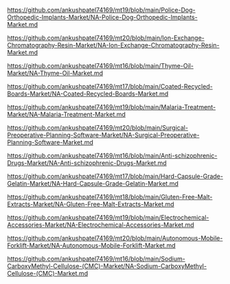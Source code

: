 <p><a href="https://github.com/ankushpatel74169/mt19/blob/main/Police-Dog-Orthopedic-Implants-Market/NA-Police-Dog-Orthopedic-Implants-Market.md">https://github.com/ankushpatel74169/mt19/blob/main/Police-Dog-Orthopedic-Implants-Market/NA-Police-Dog-Orthopedic-Implants-Market.md</a></p><p><a href="https://github.com/ankushpatel74169/mt20/blob/main/Ion-Exchange-Chromatography-Resin-Market/NA-Ion-Exchange-Chromatography-Resin-Market.md">https://github.com/ankushpatel74169/mt20/blob/main/Ion-Exchange-Chromatography-Resin-Market/NA-Ion-Exchange-Chromatography-Resin-Market.md</a></p><p><a href="https://github.com/ankushpatel74169/mt16/blob/main/Thyme-Oil-Market/NA-Thyme-Oil-Market.md">https://github.com/ankushpatel74169/mt16/blob/main/Thyme-Oil-Market/NA-Thyme-Oil-Market.md</a></p><p><a href="https://github.com/ankushpatel74169/mt17/blob/main/Coated-Recycled-Boards-Market/NA-Coated-Recycled-Boards-Market.md">https://github.com/ankushpatel74169/mt17/blob/main/Coated-Recycled-Boards-Market/NA-Coated-Recycled-Boards-Market.md</a></p><p><a href="https://github.com/ankushpatel74169/mt19/blob/main/Malaria-Treatment-Market/NA-Malaria-Treatment-Market.md">https://github.com/ankushpatel74169/mt19/blob/main/Malaria-Treatment-Market/NA-Malaria-Treatment-Market.md</a></p><p><a href="https://github.com/ankushpatel74169/mt20/blob/main/Surgical-Preoperative-Planning-Software-Market/NA-Surgical-Preoperative-Planning-Software-Market.md">https://github.com/ankushpatel74169/mt20/blob/main/Surgical-Preoperative-Planning-Software-Market/NA-Surgical-Preoperative-Planning-Software-Market.md</a></p><p><a href="https://github.com/ankushpatel74169/mt16/blob/main/Anti-schizophrenic-Drugs-Market/NA-Anti-schizophrenic-Drugs-Market.md">https://github.com/ankushpatel74169/mt16/blob/main/Anti-schizophrenic-Drugs-Market/NA-Anti-schizophrenic-Drugs-Market.md</a></p><p><a href="https://github.com/ankushpatel74169/mt17/blob/main/Hard-Capsule-Grade-Gelatin-Market/NA-Hard-Capsule-Grade-Gelatin-Market.md">https://github.com/ankushpatel74169/mt17/blob/main/Hard-Capsule-Grade-Gelatin-Market/NA-Hard-Capsule-Grade-Gelatin-Market.md</a></p><p><a href="https://github.com/ankushpatel74169/mt18/blob/main/Gluten-Free-Malt-Extracts-Market/NA-Gluten-Free-Malt-Extracts-Market.md">https://github.com/ankushpatel74169/mt18/blob/main/Gluten-Free-Malt-Extracts-Market/NA-Gluten-Free-Malt-Extracts-Market.md</a></p><p><a href="https://github.com/ankushpatel74169/mt19/blob/main/Electrochemical-Accessories-Market/NA-Electrochemical-Accessories-Market.md">https://github.com/ankushpatel74169/mt19/blob/main/Electrochemical-Accessories-Market/NA-Electrochemical-Accessories-Market.md</a></p><p><a href="https://github.com/ankushpatel74169/mt20/blob/main/Autonomous-Mobile-Forklift-Market/NA-Autonomous-Mobile-Forklift-Market.md">https://github.com/ankushpatel74169/mt20/blob/main/Autonomous-Mobile-Forklift-Market/NA-Autonomous-Mobile-Forklift-Market.md</a></p><p><a href="https://github.com/ankushpatel74169/mt16/blob/main/Sodium-CarboxyMethyl-Cellulose-(CMC)-Market/NA-Sodium-CarboxyMethyl-Cellulose-(CMC)-Market.md">https://github.com/ankushpatel74169/mt16/blob/main/Sodium-CarboxyMethyl-Cellulose-(CMC)-Market/NA-Sodium-CarboxyMethyl-Cellulose-(CMC)-Market.md</a></p>
